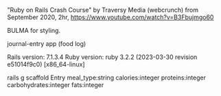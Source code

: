 "Ruby on Rails Crash Course" by Traversy Media (webcrunch) from September 2020, 2hr, 
https://www.youtube.com/watch?v=B3Fbujmgo60

BULMA for styling.

journal-entry app (food log)

Rails version: 7.1.3.4
Ruby version: ruby 3.2.2 (2023-03-30 revision e51014f9c0) [x86_64-linux]

rails g scaffold Entry meal_type:string calories:integer proteins:integer carbohydrates:integer fats:integer 
